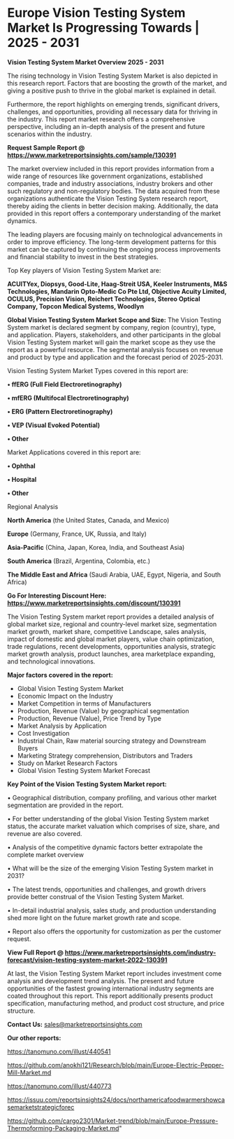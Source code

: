 # Europe Vision Testing System Market Is Progressing Towards | 2025 - 2031

<Strong> Vision Testing System Market Overview 2025 - 2031</strong>

The rising technology in Vision Testing System Market is also depicted in this research report. Factors that are boosting the growth of the market, and giving a positive push to thrive in the global market is explained in detail.

Furthermore, the report highlights on emerging trends, significant drivers, challenges, and opportunities, providing all necessary data for thriving in the industry. This report market research offers a comprehensive perspective, including an in-depth analysis of the present and future scenarios within the industry.

<strong>Request Sample Report @ <a href=https://www.marketreportsinsights.com/sample/130391>https://www.marketreportsinsights.com/sample/130391</a></strong>

The market overview included in this report provides information from a wide range of resources like government organizations, established companies, trade and industry associations, industry brokers and other such regulatory and non-regulatory bodies. The data acquired from these organizations authenticate the Vision Testing System research report, thereby aiding the clients in better decision making. Additionally, the data provided in this report offers a contemporary understanding of the market dynamics.

The leading players are focusing mainly on technological advancements in order to improve efficiency. The long-term development patterns for this market can be captured by continuing the ongoing process improvements and financial stability to invest in the best strategies.

Top Key players of Vision Testing System Market are:

<strong>ACUITYex, Diopsys, Good-Lite, Haag-Streit USA, Keeler Instruments, M&S Technologies, Mandarin Opto-Medic Co Pte Ltd, Objective Acuity Limited, OCULUS, Precision Vision, Reichert Technologies, Stereo Optical Company, Topcon Medical Systems, Woodlyn</strong>

<strong><b>Global Vision Testing System Market Scope and Size:</b></strong>
The Vision Testing System market is declared segment by company, region (country), type, and application. Players, stakeholders, and other participants in the global Vision Testing System market will gain the market scope as they use the report as a powerful resource. The segmental analysis focuses on revenue and product by type and application and the forecast period of 2025-2031.

Vision Testing System Market Types covered in this report are:

<strong>• ffERG (Full Field Electroretinography)

• mfERG (Multifocal Electroretinography)

• ERG (Pattern Electroretinography)

• VEP (Visual Evoked Potential)

• Other</strong>

Market Applications covered in this report are:

<strong>• Ophthal

• Hospital

• Other</strong> 

Regional Analysis

<strong>North America</strong> (the United States, Canada, and Mexico)

<strong>Europe</strong> (Germany, France, UK, Russia, and Italy)

<strong>Asia-Pacific</strong> (China, Japan, Korea, India, and Southeast Asia)

<strong>South America</strong> (Brazil, Argentina, Colombia, etc.)

<strong>The Middle East and Africa</strong> (Saudi Arabia, UAE, Egypt, Nigeria, and South Africa)

<strong>Go For Interesting Discount Here: <a href=https://www.marketreportsinsights.com/discount/130391>https://www.marketreportsinsights.com/discount/130391</a></strong>

The Vision Testing System market report provides a detailed analysis of global market size, regional and country-level market size, segmentation market growth, market share, competitive Landscape, sales analysis, impact of domestic and global market players, value chain optimization, trade regulations, recent developments, opportunities analysis, strategic market growth analysis, product launches, area marketplace expanding, and technological innovations.

<strong><b>Major factors covered in the report:</b></strong>
<ul>
  <li>Global Vision Testing System Market </li>
  <li>Economic Impact on the Industry</li>
  <li>Market Competition in terms of Manufacturers</li>
  <li>Production, Revenue (Value) by geographical segmentation</li>
  <li>Production, Revenue (Value), Price Trend by Type</li>
  <li>Market Analysis by Application</li>
  <li>Cost Investigation</li>
  <li>Industrial Chain, Raw material sourcing strategy and Downstream Buyers</li>
  <li>Marketing Strategy comprehension, Distributors and Traders</li>
  <li>Study on Market Research Factors</li>
  <li>Global Vision Testing System Market Forecast</li>
</ul>

<strong><b>Key Point of the Vision Testing System Market report:</b></strong>

• Geographical distribution, company profiling, and various other market segmentation are provided in the report.

• For better understanding of the global Vision Testing System market status, the accurate market valuation which comprises of size, share, and revenue are also covered.

• Analysis of the competitive dynamic factors better extrapolate the complete market overview

• What will be the size of the emerging Vision Testing System market in 2031?

• The latest trends, opportunities and challenges, and growth drivers provide better construal of the Vision Testing System Market.

• In-detail industrial analysis, sales study, and production understanding shed more light on the future market growth rate and scope.

• Report also offers the opportunity for customization as per the customer request.

<strong><b>View Full Report @ <a href=https://www.marketreportsinsights.com/industry-forecast/vision-testing-system-market-2022-130391>https://www.marketreportsinsights.com/industry-forecast/vision-testing-system-market-2022-130391</a></b></strong>


At last, the Vision Testing System Market report includes investment come analysis and development trend analysis. The present and future opportunities of the fastest growing international industry segments are coated throughout this report. This report additionally presents product specification, manufacturing method, and product cost structure, and price structure.

<strong>Contact Us:</strong>
sales@marketreportsinsights.com

<strong>Our other reports:</strong>

<a href=https://tanomuno.com/illust/440541>https://tanomuno.com/illust/440541</a>

<a href=https://github.com/anokhi121/Research/blob/main/Europe-Electric-Pepper-Mill-Market.md>https://github.com/anokhi121/Research/blob/main/Europe-Electric-Pepper-Mill-Market.md</a>

<a href=https://tanomuno.com/illust/440773>https://tanomuno.com/illust/440773</a>

<a href=https://issuu.com/reportsinsights24/docs/northamericafoodwarmershowcasemarketstrategicforec>https://issuu.com/reportsinsights24/docs/northamericafoodwarmershowcasemarketstrategicforec</a>

<a href=https://github.com/cargo2301/Market-trend/blob/main/Europe-Pressure-Thermoforming-Packaging-Market.md>https://github.com/cargo2301/Market-trend/blob/main/Europe-Pressure-Thermoforming-Packaging-Market.md</a>"
